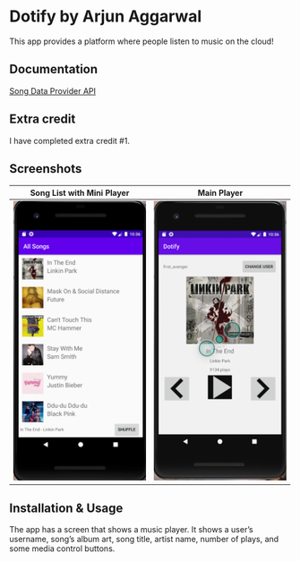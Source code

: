 # Dotify by Arjun Aggarwal

This app provides a platform where people listen to music on the cloud!

## Documentation
[Song Data Provider API](https://github.com/echeeUW/SongDataProvider)

## Extra credit
I have completed extra credit #1.

## Screenshots
Song List with Mini Player |  Main Player
:-------------------------:|:-------------------------:
<img src="img/rvImage.png" alt="Screenshot of the app" height="500" />  |  <img src="img/mainImage.png" alt="Screenshot of the app" height="500" />


## Installation & Usage
The app has a screen that shows a music player. It shows a user’s username, song’s album art,
song title, artist name, number of plays, and some media control buttons.
